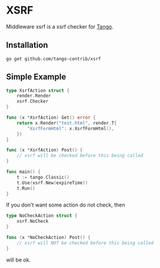 # XSRF

Middleware xsrf is a xsrf checker for [Tango](https://github.com/lunny/tango).

## Installation

    go get github.com/tango-contrib/xsrf

## Simple Example

```Go
type XsrfAction struct {
    render.Render
    xsrf.Checker
}

func (x *XsrfAction) Get() error {
    return x.Render("test.html", render.T{
        "XsrfFormHtml": x.XsrfFormHtml(),
    })
}

func (x *XsrfAction) Post() {
    // xsrf will be checked before this being called
}

func main() {
    t := tango.Classic()
    t.Use(xsrf.New(expireTime))
    t.Run()
}
```

If you don't want some action do not check, then
```Go
type NoCheckAction struct {
    xsrf.NoCheck
}

func (x *NoCheckAction) Post() {
    // xsrf will NOT be checked before this being called
}
```
will be ok.

